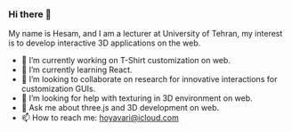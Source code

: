 ### Hi there 👋
  My name is Hesam, and I am a lecturer at University of Tehran, my interest is to develop interactive 3D applications on the web.
- 🔭 I’m currently working on T-Shirt customization on web.
- 🌱 I’m currently learning React.
- 👯 I’m looking to collaborate on research for innovative interactions for customization GUIs.
- 🤔 I’m looking for help with texturing in 3D environment on web.
- 💬 Ask me about three.js and 3D development on web.
- 📫 How to reach me: hoyavari@icloud.com

